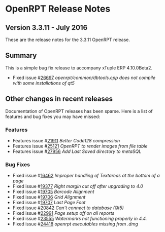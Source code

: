 # OpenRPT Release Notes
## Version 3.3.11 - July 2016

These are the release notes for the 3.3.11 OpenRPT release.

## Summary

This is a simple bug fix release to accompany xTuple ERP 4.10.0Beta2.

- Fixed issue #[26697](http://www.xtuple.org/xtincident/view/bugs/26697) _openrpt/common/dbtools.cpp does not compile with some installations of qt5_

## Other changes in recent releases

Documentation of OpenRPT releases has been sparse. Here is a list of features and bug fixes you may have missed:

### Features

- Features issue #[21911](http://www.xtuple.org/xtincident/view/bugs/21911) _Better Code128 compression_
- Features issue #[25121](http://www.xtuple.org/xtincident/view/bugs/25121) _OpenRPT to render images from file table_
- Features issue #[27956](http://www.xtuple.org/xtincident/view/bugs/27956) _Add Last Saved directory to metaSQL_

### Bug Fixes

- Fixed issue #[16462](http://www.xtuple.org/xtincident/view/bugs/16462) _Improper handling of Textareas at the bottom of a page_
- Fixed issue #[19377](http://www.xtuple.org/xtincident/view/bugs/19377) _Right margin cut off after upgrading to 4.0_
- Fixed issue #[19705](http://www.xtuple.org/xtincident/view/bugs/19705) _Barcode Alignment_
- Fixed issue #[19706](http://www.xtuple.org/xtincident/view/bugs/19706) _Grid Alignment_
- Fixed issue #[19707](http://www.xtuple.org/xtincident/view/bugs/19707) _Last Page Foot_
- Fixed issue #[20842](http://www.xtuple.org/xtincident/view/bugs/20842) _Can't connect to database (Qt5)_
- Fixed issue #[22991](http://www.xtuple.org/xtincident/view/bugs/22991) _Page setup off on all reports_
- Fixed issue #[23555](http://www.xtuple.org/xtincident/view/bugs/23555) _Watermarks not functioning properly in 4.4._
- Fixed issue #[24418](http://www.xtuple.org/xtincident/view/bugs/24418) _openrpt executables missing from .dmg_

